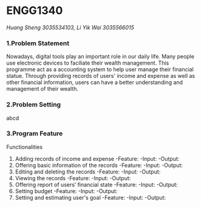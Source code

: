 # __ENGG1340__
*Huang Sheng 3035534103, Li Yik Wai 3035566015*

### **1.Problem Statement**
  Nowadays, digital tools play an important role in our daily life. Many people use electronic devices to faciliate their wealth management.
  This programme act as a accounting system to help user manage their financial statue. Through providing records of users' income and expense as well as other financial information, users can have a better understanding and management of their wealth. 
  
### **2.Problem Setting**
  abcd

### **3.Program Feature**
  Functionalities
  1. Adding records of income and expense
     -Feature:
     -Input:
     -Output:
  2. Offering basic information of the records
     -Feature:
     -Input:
     -Output:
  3. Editing and deleting the records 
     -Feature:
     -Input:
     -Output:
  4. Viewing the records
     -Feature:
     -Input:
     -Output:
  5. Offering report of users’ financial state
     -Feature:
     -Input:
     -Output:
  6. Setting budget
     -Feature:
     -Input:
     -Output:
  7. Setting and estimating user's goal
     -Feature:
     -Input:
     -Output:
